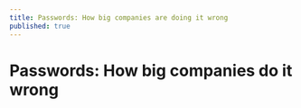 ```yaml
---
title: Passwords: How big companies are doing it wrong
published: true
---
```


# Passwords: How big companies do it wrong

